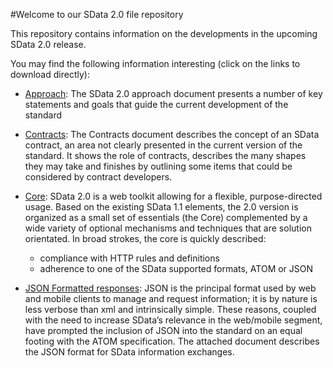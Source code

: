 #Welcome to our SData 2.0 file repository

This repository contains information on the developments in the upcoming SData 2.0 release. 

You may find the following information interesting (click on the links to download directly):

* [Approach](https://github.com/Sage/SData-2.0/blob/master/doc/SData%202.0%20approach%20-%20v%20101.pdf?raw=true): The SData 2.0 approach document presents a number of key statements and goals that guide the current development of the standard

* [Contracts](https://github.com/Sage/SData-2.0/blob/master/doc/SData%202.0%20-%20contracts%20v%20101.pdf?raw=true): The Contracts document describes the concept of an SData contract, an area not clearly presented in the current version of the standard. It shows the role of contracts, describes the many shapes they may take and finishes by outlining some items that could be considered by contract developers.

* [Core](https://github.com/Sage/SData-2.0/blob/master/doc/SData%202.0%20Core%20-%20v%20101.pdf?raw=true): SData 2.0 is a web toolkit allowing for a flexible, purpose-directed usage. Based on the existing SData 1.1 elements, the 2.0 version is organized as a small set of essentials (the Core) complemented by a wide variety of optional mechanisms and techniques that are solution orientated. In broad strokes, the core is quickly described:
    * compliance with HTTP rules and definitions 
    * adherence to one of the SData supported formats, ATOM or JSON


* [JSON Formatted responses](https://github.com/Sage/SData-2.0/blob/master/doc/JSON%20formatted%20SData%20responses%20-%20v101.pdf?raw=true): JSON is the principal format used by web and mobile clients to manage and request information; it is by nature is less verbose than xml and intrinsically simple. These reasons, coupled with the need to increase SData’s relevance in the web/mobile segment, have prompted the inclusion of JSON into the standard on an equal footing with the ATOM specification.
The attached document describes the JSON format for SData information exchanges.

